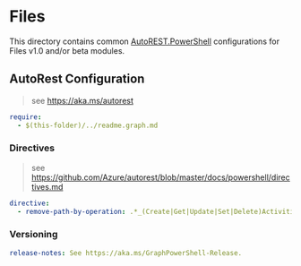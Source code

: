 # Files

This directory contains common [AutoREST.PowerShell](https://github.com/Azure/autorest.powershell) configurations for Files v1.0 and/or beta modules.

## AutoRest Configuration

> see <https://aka.ms/autorest>

``` yaml
require:
  - $(this-folder)/../readme.graph.md
```

### Directives

> see https://github.com/Azure/autorest/blob/master/docs/powershell/directives.md

``` yaml
directive:
  - remove-path-by-operation: .*_(Create|Get|Update|Set|Delete)Activities$|.*\.activities.*$|shares\..*_createLink
```

### Versioning

``` yaml
release-notes: See https://aka.ms/GraphPowerShell-Release.
```
